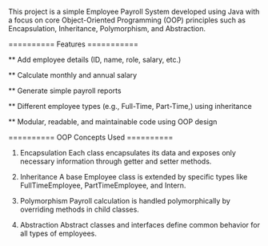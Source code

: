 This project is a simple Employee Payroll System developed using Java with a focus on core Object-Oriented Programming (OOP) principles such as Encapsulation, Inheritance, Polymorphism, and Abstraction.

========== Features ===========

** Add employee details (ID, name, role, salary, etc.)

** Calculate monthly and annual salary

** Generate simple payroll reports

** Different employee types (e.g., Full-Time, Part-Time,) using inheritance

** Modular, readable, and maintainable code using OOP design

========== OOP Concepts Used ==========
1. Encapsulation
Each class encapsulates its data and exposes only necessary information through getter and setter methods.

2. Inheritance
A base Employee class is extended by specific types like FullTimeEmployee, PartTimeEmployee, and Intern.

3. Polymorphism
Payroll calculation is handled polymorphically by overriding methods in child classes.

4. Abstraction
Abstract classes and interfaces define common behavior for all types of employees.
